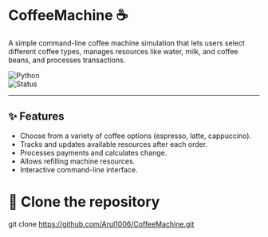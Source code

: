 # CoffeeMachine ☕️

A simple command-line coffee machine simulation that lets users select different coffee types, manages resources like water, milk, and coffee beans, and processes transactions.

![Python](https://img.shields.io/badge/Python-3.11-blue)  
![Status](https://img.shields.io/badge/Project-Active-green)

---

## ✨ Features
- Choose from a variety of coffee options (espresso, latte, cappuccino).
- Tracks and updates available resources after each order.
- Processes payments and calculates change.
- Allows refilling machine resources.
- Interactive command-line interface.


# 🚀 Clone the repository
git clone https://github.com/Arul1006/CoffeeMachine.git
